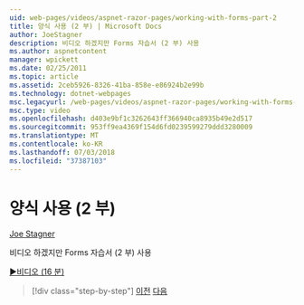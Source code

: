 ```yaml
---
uid: web-pages/videos/aspnet-razor-pages/working-with-forms-part-2
title: 양식 사용 (2 부) | Microsoft Docs
author: JoeStagner
description: 비디오 하겠지만 Forms 자습서 (2 부) 사용
ms.author: aspnetcontent
manager: wpickett
ms.date: 02/25/2011
ms.topic: article
ms.assetid: 2ceb5926-8326-41ba-858e-e86924b2e99b
ms.technology: dotnet-webpages
msc.legacyurl: /web-pages/videos/aspnet-razor-pages/working-with-forms-part-2
msc.type: video
ms.openlocfilehash: d403e9bf1c3262643ff366940ca8935b49e2d517
ms.sourcegitcommit: 953ff9ea4369f154d6fd0239599279ddd3280009
ms.translationtype: MT
ms.contentlocale: ko-KR
ms.lasthandoff: 07/03/2018
ms.locfileid: "37387103"
---
```

<a name="working-with-forms-part-2"></a>양식 사용 (2 부)
====================
[Joe Stagner](https://github.com/JoeStagner)

비디오 하겠지만 Forms 자습서 (2 부) 사용

[&#9654;비디오 (16 분)](https://channel9.msdn.com/Blogs/ASP-NET-Site-Videos/working-with-forms-part-2)

> [!div class="step-by-step"]
> [이전](working-with-forms-part-1.md)
> [다음](working-with-data-part-1.md)
